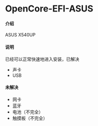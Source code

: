 # OpenCore-EFI-ASUS

#### 介绍
ASUS X540UP

#### 说明
已经可以正常快速地进入安装，已解决
+ 声卡
+ USB

#### 未解决
+ 网卡
+ 蓝牙
+ 电池（不完全）
+ 触摸板（不完全）
